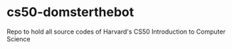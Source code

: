 # cs50-domsterthebot
Repo to hold all source codes of Harvard's CS50 Introduction to Computer Science
